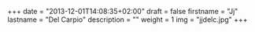 +++
date = "2013-12-01T14:08:35+02:00"
draft = false
firstname = "Jj"
lastname = "Del Carpio"
description = ""
weight = 1
img = "jjdelc.jpg"
+++

